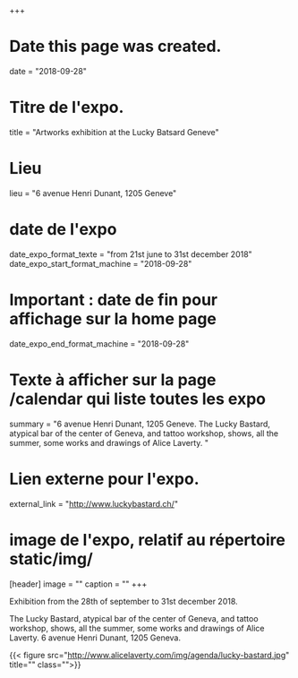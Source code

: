 +++
# Date this page was created.
date = "2018-09-28"
# Titre de l'expo.
title = "Artworks exhibition at the Lucky Batsard Geneve"
# Lieu
lieu = "6 avenue Henri Dunant, 1205 Geneve"
# date de l'expo
date_expo_format_texte = "from 21st june to 31st december 2018"
date_expo_start_format_machine = "2018-09-28"
# Important : date de fin pour affichage sur la home page
date_expo_end_format_machine = "2018-09-28"
# Texte à afficher sur la page /calendar qui liste toutes les expo
summary = "6 avenue Henri Dunant, 1205 Geneve. The Lucky Bastard, atypical bar of the center of Geneva, and tattoo workshop, shows, all the summer, some works and drawings of Alice Laverty. "
# Lien externe pour l'expo.
external_link = "http://www.luckybastard.ch/"
# image de l'expo, relatif au répertoire static/img/
[header]
image = ""
caption = ""
+++

Exhibition from the 28th of september to 31st december 2018.

The Lucky Bastard, atypical bar of the center of Geneva, and tattoo workshop, shows, all the summer, some works and drawings of Alice Laverty.
6 avenue Henri Dunant, 1205 Geneva.

{{< figure src="http://www.alicelaverty.com/img/agenda/lucky-bastard.jpg" title="" class="">}}

